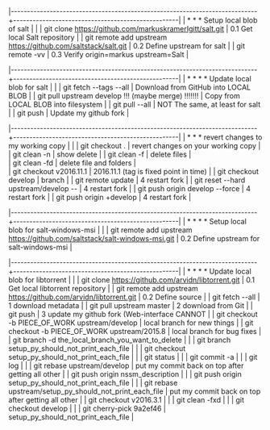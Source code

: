 

|----------------------------------------------------------------------------+---------------------------------------------------|
| * * * Setup local blob of salt                                             |                                                   |
| git clone https://github.com/markuskramerIgitt/salt.git                    | 0.1 Get local Salt repository                     |
| git remote add upstream https://github.com/saltstack/salt.git              | 0.2 Define upstream for salt                      |
| git remote -vv                                                             | 0.3 Verify origin=markus upstream=Salt            |



|----------------------------------------------------------------------------+---------------------------------------------------|
| * * * * Update local blob for salt                                         |                                                   |
| git fetch --tags --all                                                     | Download from GitHub into LOCAL BLOB              |
| git pull upstream develop   !!! (maybe merge) !!!!!!!                      | Copy from LOCAL BLOB into filesystem              |
| git pull --all                                                             | NOT The same, at least for salt                   |
| git push                                                                   | Update my github fork                             |


|----------------------------------------------------------------------------+---------------------------------------------------|
| * * * revert changes to my working copy                                    |                                                   |
| git checkout .                                                             | revert changes on your working copy               |
| git clean -n                                                               | show delete                                       | 
| git clean -f                                                               | delete files                                      |   
| git clean -fd                                                              | delete file and folders                           |   
| git checkout v2016.11.1                                                    | 2016.11.1       (tag is fixed point in time)      |
| git checkout develop                                                       | branch                                            |
| git remote update                                                          | 4 restart fork                                    |
| git reset --hard upstream/develop --                                       | 4 restart fork                                    |
| git push origin develop --force                                            | 4 restart fork                                    |
| git push origin +develop                                                   | 4 restart fork                                    |


|----------------------------------------------------------------------------+---------------------------------------------------|
| * * * * Setup local blob for salt-windows-msi                              |                                                   |
| git remote add upstream https://github.com/saltstack/salt-windows-msi.git  | 0.2 Define upstream for salt-windows-msi          |


|----------------------------------------------------------------------------+---------------------------------------------------|
| * * * * Update local blob for libtorrent                                   |                                                   |
| git clone https://github.com/arvidn/libtorrent.git                         | 0.1 Get local libtorrent repository               |
| git remote add upstream https://github.com/arvidn/libtorrent.git           | 0.2 Define source                                 |
| git fetch --all                                                            | 1     download metadata                           |
| git pull upstream master                                                   | 2     download from  Git                          |
| git push                                                                   | 3     update my github fork (Web-interface CANNOT |
| git checkout -b PIECE_OF_WORK upstream/develop                             | local branch for new things                       |
| git checkout -b PIECE_OF_WORK upstream/2015.8                              | local branch for bug fixes                        |
| git branch -d the_local_branch_you_want_to_delete                          |                                                   |
| git branch setup_py_should_not_print_each_file                             |                                                   |
| git checkout setup_py_should_not_print_each_file                           |                                                   |
| git status                                                                 |                                                   |
| git commit -a                                                              |                                                   |
| git log                                                                    |                                                   |
| git rebase upstream/develop                                                | put my commit back on top after getting all other |
| git push origin nssm_description                                           |                                                   |
| git push origin setup_py_should_not_print_each_file                        |                                                   |
| git rebase upstream/setup_py_should_not_print_each_file                    | put my commit back on top after getting all other |
| git checkout v2016.3.1                                                     |                                                   |
| git clean -fxd                                                             |                                                   |
| git checkout develop                                                       |                                                   |
| git cherry-pick 9a2ef46                                                    | setup_py_should_not_print_each_file               |